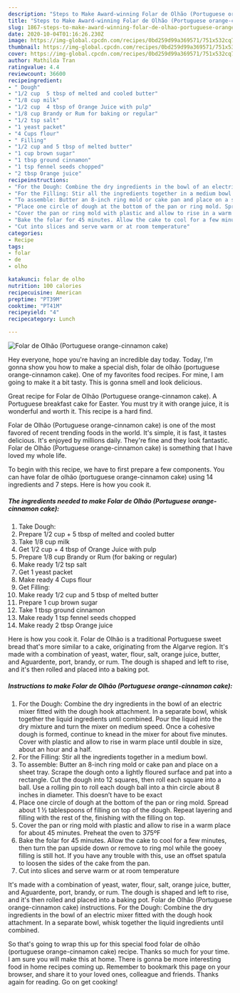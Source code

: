```yaml
---
description: "Steps to Make Award-winning Folar de Olhão (Portuguese orange-cinnamon cake)"
title: "Steps to Make Award-winning Folar de Olhão (Portuguese orange-cinnamon cake)"
slug: 1867-steps-to-make-award-winning-folar-de-olhao-portuguese-orange-cinnamon-cake
date: 2020-10-04T01:16:26.230Z
image: https://img-global.cpcdn.com/recipes/0bd259d99a369571/751x532cq70/folar-de-olhao-portuguese-orange-cinnamon-cake-recipe-main-photo.jpg
thumbnail: https://img-global.cpcdn.com/recipes/0bd259d99a369571/751x532cq70/folar-de-olhao-portuguese-orange-cinnamon-cake-recipe-main-photo.jpg
cover: https://img-global.cpcdn.com/recipes/0bd259d99a369571/751x532cq70/folar-de-olhao-portuguese-orange-cinnamon-cake-recipe-main-photo.jpg
author: Mathilda Tran
ratingvalue: 4.4
reviewcount: 36600
recipeingredient:
- " Dough"
- "1/2 cup  5 tbsp of melted and cooled butter"
- "1/8 cup milk"
- "1/2 cup  4 tbsp of Orange Juice with pulp"
- "1/8 cup Brandy or Rum for baking or regular"
- "1/2 tsp salt"
- "1 yeast packet"
- "4 Cups flour"
- " Filling"
- "1/2 cup and 5 tbsp of melted butter"
- "1 cup brown sugar"
- "1 tbsp ground cinnamon"
- "1 tsp fennel seeds chopped"
- "2 tbsp Orange juice"
recipeinstructions:
- "For the Dough: Combine the dry ingredients in the bowl of an electric mixer fitted with the dough hook attachment. In a separate bowl, whisk together the liquid ingredients until combined. Pour the liquid into the dry mixture and turn the mixer on medium speed. Once a cohesive dough is formed, continue to knead in the mixer for about five minutes. Cover with plastic and allow to rise in warm place until double in size, about an hour and a half."
- "For the Filling: Stir all the ingredients together in a medium bowl."
- "To assemble: Butter an 8-inch ring mold or cake pan and place on a sheet tray. Scrape the dough onto a lightly floured surface and pat into a rectangle. Cut the dough into 12 squares, then roll each square into a ball. Use a rolling pin to roll each dough ball into a thin circle about 8 inches in diameter. This doesn’t have to be exact"
- "Place one circle of dough at the bottom of the pan or ring mold. Spread about 1 ½ tablespoons of filling on top of the dough. Repeat layering and filling with the rest of the, finishing with the filling on top."
- "Cover the pan or ring mold with plastic and allow to rise in a warm place for about 45 minutes. Preheat the oven to 375ºF"
- "Bake the folar for 45 minutes. Allow the cake to cool for a few minutes, then turn the pan upside down or remove to ring mol while the gooey filling is still hot. If you have any trouble with this, use an offset spatula to loosen the sides of the cake from the pan."
- "Cut into slices and serve warm or at room temperature"
categories:
- Recipe
tags:
- folar
- de
- olho

katakunci: folar de olho 
nutrition: 100 calories
recipecuisine: American
preptime: "PT39M"
cooktime: "PT41M"
recipeyield: "4"
recipecategory: Lunch

---
```



![Folar de Olhão (Portuguese orange-cinnamon cake)](https://img-global.cpcdn.com/recipes/0bd259d99a369571/751x532cq70/folar-de-olhao-portuguese-orange-cinnamon-cake-recipe-main-photo.jpg)

Hey everyone, hope you're having an incredible day today. Today, I'm gonna show you how to make a special dish, folar de olhão (portuguese orange-cinnamon cake). One of my favorites food recipes. For mine, I am going to make it a bit tasty. This is gonna smell and look delicious.

Great recipe for Folar de Olhão (Portuguese orange-cinnamon cake). A Portuguese breakfast cake for Easter. You must try it with orange juice, it is wonderful and worth it. This recipe is a hard find.

Folar de Olhão (Portuguese orange-cinnamon cake) is one of the most favored of recent trending foods in the world. It's simple, it is fast, it tastes delicious. It's enjoyed by millions daily. They're fine and they look fantastic. Folar de Olhão (Portuguese orange-cinnamon cake) is something that I have loved my whole life.


To begin with this recipe, we have to first prepare a few components. You can have folar de olhão (portuguese orange-cinnamon cake) using 14 ingredients and 7 steps. Here is how you cook it.

<!--inarticleads1-->

##### The ingredients needed to make Folar de Olhão (Portuguese orange-cinnamon cake):

1. Take  Dough:
1. Prepare 1/2 cup + 5 tbsp of melted and cooled butter
1. Take 1/8 cup milk
1. Get 1/2 cup + 4 tbsp of Orange Juice with pulp
1. Prepare 1/8 cup Brandy or Rum (for baking or regular)
1. Make ready 1/2 tsp salt
1. Get 1 yeast packet
1. Make ready 4 Cups flour
1. Get  Filling:
1. Make ready 1/2 cup and 5 tbsp of melted butter
1. Prepare 1 cup brown sugar
1. Take 1 tbsp ground cinnamon
1. Make ready 1 tsp fennel seeds chopped
1. Make ready 2 tbsp Orange juice


Here is how you cook it. Folar de Olhão is a traditional Portuguese sweet bread that&#39;s more similar to a cake, originating from the Algarve region. It&#39;s made with a combination of yeast, water, flour, salt, orange juice, butter, and Aguardente, port, brandy, or rum. The dough is shaped and left to rise, and it&#39;s then rolled and placed into a baking pot. 

<!--inarticleads2-->

##### Instructions to make Folar de Olhão (Portuguese orange-cinnamon cake):

1. For the Dough: Combine the dry ingredients in the bowl of an electric mixer fitted with the dough hook attachment. In a separate bowl, whisk together the liquid ingredients until combined. Pour the liquid into the dry mixture and turn the mixer on medium speed. Once a cohesive dough is formed, continue to knead in the mixer for about five minutes. Cover with plastic and allow to rise in warm place until double in size, about an hour and a half.
1. For the Filling: Stir all the ingredients together in a medium bowl.
1. To assemble: Butter an 8-inch ring mold or cake pan and place on a sheet tray. Scrape the dough onto a lightly floured surface and pat into a rectangle. Cut the dough into 12 squares, then roll each square into a ball. Use a rolling pin to roll each dough ball into a thin circle about 8 inches in diameter. This doesn’t have to be exact
1. Place one circle of dough at the bottom of the pan or ring mold. Spread about 1 ½ tablespoons of filling on top of the dough. Repeat layering and filling with the rest of the, finishing with the filling on top.
1. Cover the pan or ring mold with plastic and allow to rise in a warm place for about 45 minutes. Preheat the oven to 375ºF
1. Bake the folar for 45 minutes. Allow the cake to cool for a few minutes, then turn the pan upside down or remove to ring mol while the gooey filling is still hot. If you have any trouble with this, use an offset spatula to loosen the sides of the cake from the pan.
1. Cut into slices and serve warm or at room temperature


It&#39;s made with a combination of yeast, water, flour, salt, orange juice, butter, and Aguardente, port, brandy, or rum. The dough is shaped and left to rise, and it&#39;s then rolled and placed into a baking pot. Folar de Olhão (Portuguese orange-cinnamon cake) instructions. For the Dough: Combine the dry ingredients in the bowl of an electric mixer fitted with the dough hook attachment. In a separate bowl, whisk together the liquid ingredients until combined. 

So that's going to wrap this up for this special food folar de olhão (portuguese orange-cinnamon cake) recipe. Thanks so much for your time. I am sure you will make this at home. There is gonna be more interesting food in home recipes coming up. Remember to bookmark this page on your browser, and share it to your loved ones, colleague and friends. Thanks again for reading. Go on get cooking!
